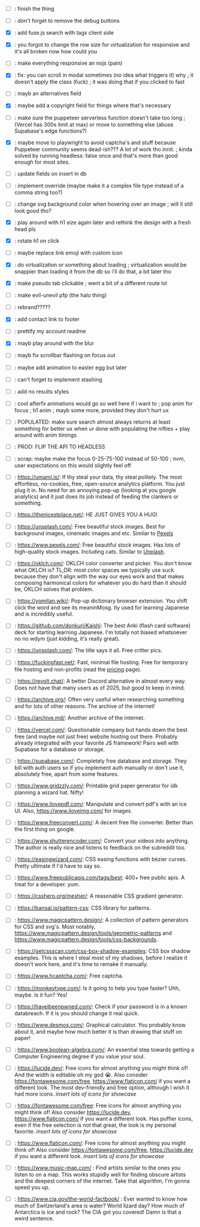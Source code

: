 - [ ] : finish the thing
- [ ] : don't forget to remove the debug buttons
- [x] : add fuse.js search with tags client side
- [x] : you forgot to change the row size for virtualization for responsive and it's all broken now how could you
- [ ] : make everything responsive an nojs (pain)
- [x] : fix: you can scroll in modal sometimes (no idea what triggers it) why ; it doesn't apply the class (fuck) ; it was doing that if you clicked to fast
- [ ] : mayb an alternatives field
- [x] : maybe add a copyright field for things where that's necessary
- [ ] : make sure the puppeteer serverless function doesn't take too long ; (Vercel has 300s limit at max) or move to something else (abuse Supabase's edge functions?)
- [x] : maybe move to playwright to avoid captcha's and stuff because Puppeteer community seems dead-ish??? A lot of work tho innit. 
      ; kinda solved by running headless: false once and that's more than good enough for most sites.
- [ ] : update fields on insert in db
- [ ] : implement override (maybe make it a complex file type instead of a comma string too?)
- [ ] : change svg background color when hovering over an image
      ; will it still look good tho?
- [x] : play around with h1 size again later and rethink the design with a fresh head pls
- [x] : rotate h1 on click
- [ ] : maybe replace link emoji with custom icon
- [x] : do virtualization or something about loading ; virtualization would be snappier than loading it from the db so i'll do that, a bit later tho
- [x] : make pseudo tab clickable ; went a bit of a different route lol
- [ ] : make evil-unevil pfp (the halo thing)
- [ ] : rebrand?????
- [x] : add contact link to footer
- [ ] : prettify my account readme
- [x] : mayb play around with the blur
- [ ] : mayb fix scrollbar flashing on focus out
- [ ] : maybe add animation to easter egg but later
- [ ] : can't forget to implement stashing
- [ ] : add no results styles
- [ ] : cool afterfx animations would go so well here if i want to 
      ; pop anim for focus
      ; h1 anim 
      ; mayb some more, provided they don't hurt ux

- [ ] : POPULATED: make sure search almost always returns at least something for better ux when ur done with populating the nifties + play around with anim timings
- [ ] : PROD: FLIP THE API TO HEADLESS

- [ ] : scrap: maybe make the focus 0-25-75-100 instead of 50-100 ; nvm, user expectations on this would slightly feel off

- [ ] : https://umami.is/: If thy steal your data, thy steal politely. The most effortless, no-cookies, free, open-source analytics platform. You just plug it in. No need for an annoying pop-up (looking at you google analytics) and it just does its job instead of feeding the clankers or something.
- [ ] : https://thenicestplace.net/: HE JUST GIVES YOU A HUG!
- [ ] : https://unsplash.com/: Free beautiful stock images. Best for background images, cinematic images and etc. Similar to [Pexels](https://www.pexels.com/)
- [ ] : https://www.pexels.com/: Free beautiful stock images. Has lots of high-quality stock images. Including cats. Similar to [Unplash](https://unsplash.com/).
- [ ] : https://oklch.com/: OKLCH color converter and picker. You don't know what OKLCH is? TL;DR: most color spaces we typically use suck because they don't align with the way our eyes work and that makes composing harmonical colors for whatever you do hard than it should be, OKLCH solves that problem.
- [ ] : https://yomitan.wiki/: Pop-up dictionary browser extension. You shift click the word and see its meaninMosg. tly used for learning Japanese and is incredibly useful.
- [ ] : https://github.com/donkuri/Kaishi: The best Anki (flash card software) deck for starting learning Japanese. I'm totally not biased whatsoever no no wdym (just kidding, it's really great).
- [ ] : https://unsplash.com/: The title says it all. Free critter pics.
- [ ] : https://fuckingfast.net/: Fast, minimal file hosting. Free for temporary file hosting and non-profits (read the [pricing](https://fuckingfast.net/pricing) page). 
- [ ] : https://revolt.chat/: A better Discord alternative in almost every way. Does not have that many users as of 2025, but good to keep in mind.
- [ ] : https://archive.org/: Often very useful when researching something and for lots of other reasons. The archive of the internet!
- [ ] : https://archive.md/: Another archive of the internet.
- [ ] : https://vercel.com/: Questionable company but hands down the best free (and maybe not just free) website hosting out there. Probably already integrated with your favorite JS framework! Pairs well with Supabase for a database or storage.
- [ ] : https://supabase.com/: Completely free database and storage. They bill with auth users so if you implement auth manually or don't use it, absolutely free, apart from some features.
- [ ] : https://www.gridzzly.com/: Printable grid paper generator for idk planning a wizard hat. Nifty!
- [ ] : https://www.ilovepdf.com/: Manipulate and convert pdf's with an ice UI. Also, https://www.iloveimg.com/ for images.
- [ ] : https://www.freeconvert.com/: A decent free file converter. Better than the first thing on google.
- [ ] : https://www.shutterencoder.com/: Convert your videos into anything. The author is really nice and listens to feedback on the subreddit too.
- [ ] : https://easingwizard.com/: CSS easing functions with bézier curves. Pretty ultimate if I'd have to say so.
- [ ] : https://www.freepublicapis.com/tags/best: 400+ free public apis. A treat for a developer. yum.
- [ ] : https://csshero.org/mesher/: A reasonable CSS gradient generator.
- [ ] : https://bansal.io/pattern-css: CSS library for patterns.
- [ ] : https://www.magicpattern.design/: A collection of pattern generators for CSS and svg's. Most notably, https://www.magicpattern.design/tools/geometric-patterns and https://www.magicpattern.design/tools/css-backgrounds. 
- [ ] : https://getcssscan.com/css-box-shadow-examples: CSS box shadow examples. This is where I steal most of my shadows, before I realize it doesn't work here, and it's time to remake it manually. 
- [ ] : https://www.hcaptcha.com/: Free captcha.
- [ ] : https://monkeytype.com/: Is it going to help you type faster? Uhh, maybe. Is it fun? Yes!
- [ ] : https://haveibeenpwned.com/: Check if your password is in a known databreach. If it is you should change it real quick.
- [ ] : https://www.desmos.com/: Graphical calculator. You probably know about it, and maybe how much better it is than drawing that stuff on paper!
- [ ] : https://www.boolean-algebra.com/: An essential step towards getting a Computer Engineering degree if you value your soul.
- [ ] : https://lucide.dev/: Free icons for almost anything you might think of! And the width is editable oh my god 😭. Also consider https://fontawesome.com/free, https://www.flaticon.com/ if you want a different look. The most dev-friendly and free option, although I wish it had more icons. *insert lots of icons for showcase*
- [ ] : https://fontawesome.com/free: Free icons for almost anything you might think of! Also consider https://lucide.dev, https://www.flaticon.com/ if you want a different look. Has puffier icons, even if the free selection is not that great, the look is my personal favorite. *insert lots of icons for showcase*
- [ ] : https://www.flaticon.com/: Free icons for almost anything you might think of! Also consider https://fontawesome.com/free, https://lucide.dev if you want a different look. *insert lots of icons for showcase*
- [ ] : https://www.music-map.com/ : Find artists similar to the ones you listen to on a map. This works stupidly well for finding obscure artists and the deepest corners of the internet. Take that algorithm, I'm gonna speed you up.
- [ ] : https://www.cia.gov/the-world-factbook/ : Ever wanted to know how much of Switzerland's area is water? World lizard day? How much of Antarctica is ice and rock? The CIA got you covered! Damn is that a weird sentence.